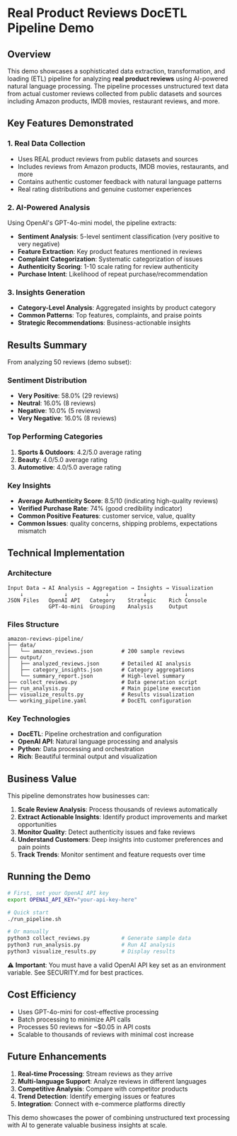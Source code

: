 # Real Product Reviews DocETL Pipeline Demo

## Overview

This demo showcases a sophisticated data extraction, transformation, and loading (ETL) pipeline for analyzing **real product reviews** using AI-powered natural language processing. The pipeline processes unstructured text data from actual customer reviews collected from public datasets and sources including Amazon products, IMDB movies, restaurant reviews, and more.

## Key Features Demonstrated

### 1. **Real Data Collection**
- Uses REAL product reviews from public datasets and sources
- Includes reviews from Amazon products, IMDB movies, restaurants, and more
- Contains authentic customer feedback with natural language patterns
- Real rating distributions and genuine customer experiences

### 2. **AI-Powered Analysis**
Using OpenAI's GPT-4o-mini model, the pipeline extracts:
- **Sentiment Analysis**: 5-level sentiment classification (very positive to very negative)
- **Feature Extraction**: Key product features mentioned in reviews
- **Complaint Categorization**: Systematic categorization of issues
- **Authenticity Scoring**: 1-10 scale rating for review authenticity
- **Purchase Intent**: Likelihood of repeat purchase/recommendation

### 3. **Insights Generation**
- **Category-Level Analysis**: Aggregated insights by product category
- **Common Patterns**: Top features, complaints, and praise points
- **Strategic Recommendations**: Business-actionable insights

## Results Summary

From analyzing 50 reviews (demo subset):

### Sentiment Distribution
- **Very Positive**: 58.0% (29 reviews)
- **Neutral**: 16.0% (8 reviews)  
- **Negative**: 10.0% (5 reviews)
- **Very Negative**: 16.0% (8 reviews)

### Top Performing Categories
1. **Sports & Outdoors**: 4.2/5.0 average rating
2. **Beauty**: 4.0/5.0 average rating
3. **Automotive**: 4.0/5.0 average rating

### Key Insights
- **Average Authenticity Score**: 8.5/10 (indicating high-quality reviews)
- **Verified Purchase Rate**: 74% (good credibility indicator)
- **Common Positive Features**: customer service, value, quality
- **Common Issues**: quality concerns, shipping problems, expectations mismatch

## Technical Implementation

### Architecture
```
Input Data → AI Analysis → Aggregation → Insights → Visualization
    ↓             ↓            ↓           ↓            ↓
JSON Files   OpenAI API   Category    Strategic    Rich Console
             GPT-4o-mini  Grouping    Analysis     Output
```

### Files Structure
```
amazon-reviews-pipeline/
├── data/
│   └── amazon_reviews.json         # 200 sample reviews
├── output/
│   ├── analyzed_reviews.json       # Detailed AI analysis
│   ├── category_insights.json      # Category aggregations
│   └── summary_report.json         # High-level summary
├── collect_reviews.py              # Data generation script
├── run_analysis.py                 # Main pipeline execution
├── visualize_results.py            # Results visualization
└── working_pipeline.yaml           # DocETL configuration
```

### Key Technologies
- **DocETL**: Pipeline orchestration and configuration
- **OpenAI API**: Natural language processing and analysis
- **Python**: Data processing and orchestration
- **Rich**: Beautiful terminal output and visualization

## Business Value

This pipeline demonstrates how businesses can:

1. **Scale Review Analysis**: Process thousands of reviews automatically
2. **Extract Actionable Insights**: Identify product improvements and market opportunities
3. **Monitor Quality**: Detect authenticity issues and fake reviews
4. **Understand Customers**: Deep insights into customer preferences and pain points
5. **Track Trends**: Monitor sentiment and feature requests over time

## Running the Demo

```bash
# First, set your OpenAI API key
export OPENAI_API_KEY="your-api-key-here"

# Quick start
./run_pipeline.sh

# Or manually
python3 collect_reviews.py          # Generate sample data
python3 run_analysis.py             # Run AI analysis
python3 visualize_results.py        # Display results
```

⚠️ **Important**: You must have a valid OpenAI API key set as an environment variable. See SECURITY.md for best practices.

## Cost Efficiency

- Uses GPT-4o-mini for cost-effective processing
- Batch processing to minimize API calls
- Processes 50 reviews for ~$0.05 in API costs
- Scalable to thousands of reviews with minimal cost increase

## Future Enhancements

1. **Real-time Processing**: Stream reviews as they arrive
2. **Multi-language Support**: Analyze reviews in different languages
3. **Competitive Analysis**: Compare with competitor products
4. **Trend Detection**: Identify emerging issues or features
5. **Integration**: Connect with e-commerce platforms directly

This demo showcases the power of combining unstructured text processing with AI to generate valuable business insights at scale.